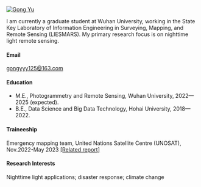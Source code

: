 

[![Gong Yu](https://img.shields.io/badge/elianeevans-github-blue?logo=github)](https://github.com/ElianeEvans)

I am currently a graduate student at Wuhan University, working in the State Key Laboratory of Information Engineering in Surveying, Mapping, and Remote Sensing (LIESMARS). My primary research focus is on nighttime light remote sensing.

#### Email
gongyyy125@163.com

#### Education
- M.E., Photogrammetry and Remote Sensing, Wuhan University, 2022—2025 (expected).
- B.E., Data Science and Big Data Technology, Hohai University, 2018—2022.

#### Traineeship
Emergency mapping team, United Nations Satellite Centre (UNOSAT), Nov.2022-May 2023
[[Related report]](https://baijiahao.baidu.com/s?id=1773257499458715443&wfr=spider&for=pc)

#### Research Interests
Nighttime light applications; disaster response; climate change

